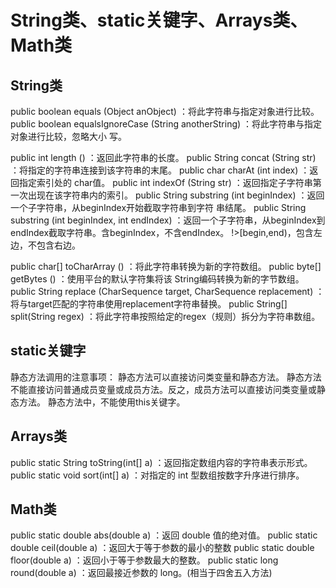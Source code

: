 # String类、static关键字、Arrays类、Math类

## String类

public boolean equals (Object anObject) ：将此字符串与指定对象进行比较。
public boolean equalsIgnoreCase (String anotherString) ：将此字符串与指定对象进行比较，忽略大小
写。

public int length () ：返回此字符串的长度。
public String concat (String str) ：将指定的字符串连接到该字符串的末尾。
public char charAt (int index) ：返回指定索引处的 char值。
public int indexOf (String str) ：返回指定子字符串第一次出现在该字符串内的索引。
public String substring (int beginIndex) ：返回一个子字符串，从beginIndex开始截取字符串到字符
串结尾。
public String substring (int beginIndex, int endIndex) ：返回一个子字符串，从beginIndex到
endIndex截取字符串。含beginIndex，不含endIndex。
!>[begin,end)，包含左边，不包含右边。

public char[] toCharArray () ：将此字符串转换为新的字符数组。
public byte[] getBytes () ：使用平台的默认字符集将该 String编码转换为新的字节数组。
public String replace (CharSequence target, CharSequence replacement) ：将与target匹配的字符串使用replacement字符串替换。
public String[] split(String regex) ：将此字符串按照给定的regex（规则）拆分为字符串数组。

## static关键字

静态方法调用的注意事项：
静态方法可以直接访问类变量和静态方法。
静态方法不能直接访问普通成员变量或成员方法。反之，成员方法可以直接访问类变量或静态方法。
静态方法中，不能使用this关键字。

## Arrays类

public static String toString(int[] a) ：返回指定数组内容的字符串表示形式。
public static void sort(int[] a) ：对指定的 int 型数组按数字升序进行排序。

## Math类

public static double abs(double a) ：返回 double 值的绝对值。
public static double ceil(double a) ：返回大于等于参数的最小的整数
public static double floor(double a) ：返回小于等于参数最大的整数。
public static long round(double a) ：返回最接近参数的 long。(相当于四舍五入方法)